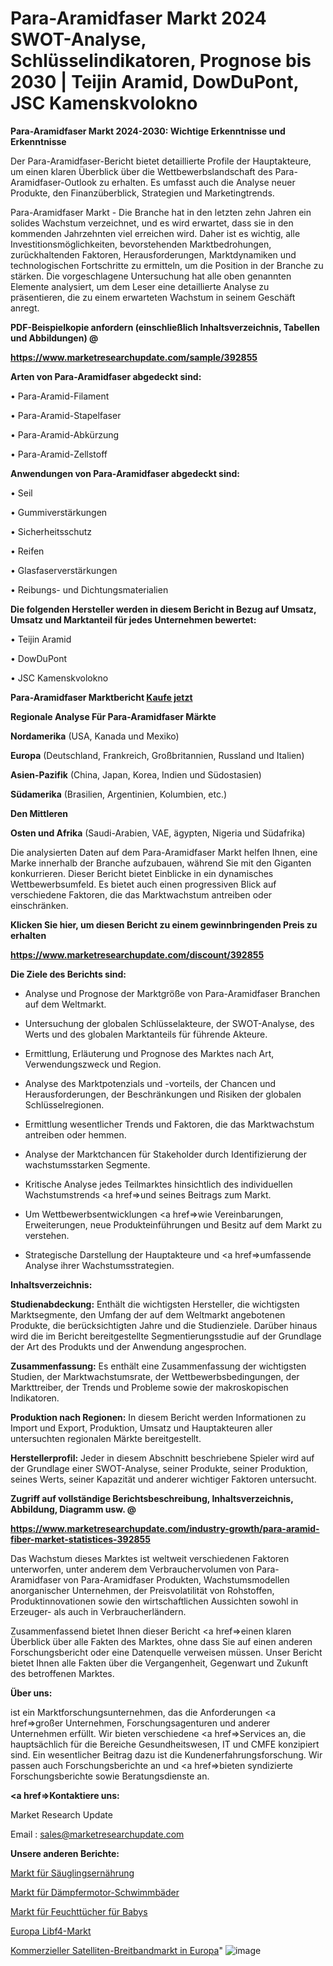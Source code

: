 # Para-Aramidfaser Markt 2024 SWOT-Analyse, Schlüsselindikatoren, Prognose bis 2030 | Teijin Aramid, DowDuPont, JSC Kamenskvolokno

<strong>Para-Aramidfaser Markt 2024-2030: Wichtige Erkenntnisse und Erkenntnisse</strong>

Der Para-Aramidfaser-Bericht bietet detaillierte Profile der Hauptakteure, um einen klaren Überblick über die Wettbewerbslandschaft des Para-Aramidfaser-Outlook zu erhalten. Es umfasst auch die Analyse neuer Produkte, den Finanzüberblick, Strategien und Marketingtrends.

Para-Aramidfaser Markt - Die Branche hat in den letzten zehn Jahren ein solides Wachstum verzeichnet, und es wird erwartet, dass sie in den kommenden Jahrzehnten viel erreichen wird. Daher ist es wichtig, alle Investitionsmöglichkeiten, bevorstehenden Marktbedrohungen, zurückhaltenden Faktoren, Herausforderungen, Marktdynamiken und technologischen Fortschritte zu ermitteln, um die Position in der Branche zu stärken. Die vorgeschlagene Untersuchung hat alle oben genannten Elemente analysiert, um dem Leser eine detaillierte Analyse zu präsentieren, die zu einem erwarteten Wachstum in seinem Geschäft anregt.



<strong><b>PDF-Beispielkopie anfordern (einschließlich Inhaltsverzeichnis, Tabellen und Abbildungen) @ </b></strong>

<strong><a href=https://www.marketresearchupdate.com/sample/392855>

<strong>https://www.marketresearchupdate.com/sample/392855</u></a></strong></strong>



<strong>Arten von Para-Aramidfaser abgedeckt sind:</strong>

• Para-Aramid-Filament

• Para-Aramid-Stapelfaser

• Para-Aramid-Abkürzung

• Para-Aramid-Zellstoff



<strong>Anwendungen von Para-Aramidfaser abgedeckt sind:</strong>

• Seil

• Gummiverstärkungen

• Sicherheitsschutz

• Reifen

• Glasfaserverstärkungen

• Reibungs- und Dichtungsmaterialien



<strong>Die folgenden Hersteller werden in diesem Bericht in Bezug auf Umsatz, Umsatz und Marktanteil für jedes Unternehmen bewertet:</strong>

• Teijin Aramid

• DowDuPont

• JSC Kamenskvolokno



<strong>Para-Aramidfaser Marktbericht <a href=https://www.marketresearchupdate.com/buynow/392855>Kaufe jetzt</a></strong>



<strong>Regionale Analyse Für Para-Aramidfaser Märkte</strong>



<strong>Nordamerika</strong> (USA, Kanada und Mexiko)



<strong>Europa</strong> (Deutschland, Frankreich, Großbritannien, Russland und Italien)



<strong>Asien-Pazifik</strong> (China, Japan, Korea, Indien und Südostasien)



<strong>Südamerika</strong> (Brasilien, Argentinien, Kolumbien, etc.)



<strong>Den Mittleren</strong> 

<strong>Osten und Afrika</strong> (Saudi-Arabien, VAE, ägypten, Nigeria und Südafrika)

Die analysierten Daten auf dem Para-Aramidfaser Markt helfen Ihnen, eine Marke innerhalb der Branche aufzubauen, während Sie mit den Giganten konkurrieren. Dieser Bericht bietet Einblicke in ein dynamisches Wettbewerbsumfeld. Es bietet auch einen progressiven Blick auf verschiedene Faktoren, die das Marktwachstum antreiben oder einschränken.



<strong>Klicken Sie hier, um diesen Bericht zu einem gewinnbringenden Preis zu erhalten
</strong>

<strong><a href=https://www.marketresearchupdate.com/discount/392855>https://www.marketresearchupdate.com/discount/392855</b></u></strong></a>



<strong>Die Ziele des Berichts sind:</strong>

- Analyse und Prognose der Marktgröße von Para-Aramidfaser Branchen auf dem Weltmarkt.

- Untersuchung der globalen Schlüsselakteure, der SWOT-Analyse, des Werts und des globalen Marktanteils für führende Akteure.

- Ermittlung, Erläuterung und Prognose des Marktes nach Art, Verwendungszweck und Region.

- Analyse des Marktpotenzials und -vorteils, der Chancen und Herausforderungen, der Beschränkungen und Risiken der globalen Schlüsselregionen.

- Ermittlung wesentlicher Trends und Faktoren, die das Marktwachstum antreiben oder hemmen.

- Analyse der Marktchancen für Stakeholder durch Identifizierung der wachstumsstarken Segmente.

- Kritische Analyse jedes Teilmarktes hinsichtlich des individuellen Wachstumstrends <a href=>und</a> seines Beitrags zum Markt.

- Um Wettbewerbsentwicklungen <a href=>wie</a> Vereinbarungen, Erweiterungen, neue Produkteinführungen und Besitz auf dem Markt zu verstehen.

- Strategische Darstellung der Hauptakteure und <a href=>umfas</a>sende Analyse ihrer Wachstumsstrategien.



<strong>Inhaltsverzeichnis:</strong>



<strong>Studienabdeckung:</strong> Enthält die wichtigsten Hersteller, die wichtigsten Marktsegmente, den Umfang der auf dem Weltmarkt angebotenen Produkte, die berücksichtigten Jahre und die Studienziele. Darüber hinaus wird die im Bericht bereitgestellte Segmentierungsstudie auf der Grundlage der Art des Produkts und der Anwendung angesprochen.



<strong>Zusammenfassung:</strong> Es enthält eine Zusammenfassung der wichtigsten Studien, der Marktwachstumsrate, der Wettbewerbsbedingungen, der Markttreiber, der Trends und Probleme sowie der makroskopischen Indikatoren.



<strong>Produktion nach Regionen:</strong> In diesem Bericht werden Informationen zu Import und Export, Produktion, Umsatz und Hauptakteuren aller untersuchten regionalen Märkte bereitgestellt.



<strong>Herstellerprofil:</strong> Jeder in diesem Abschnitt beschriebene Spieler wird auf der Grundlage einer SWOT-Analyse, seiner Produkte, seiner Produktion, seines Werts, seiner Kapazität und anderer wichtiger Faktoren untersucht.



<strong><b>Zugriff auf vollständige Berichtsbeschreibung, Inhaltsverzeichnis, Abbildung, Diagramm usw. @ </b></strong>

<strong><a href=https://www.marketresearchupdate.com/industry-growth/para-aramid-fiber-market-statistices-392855>https://www.marketresearchupdate.com/industry-growth/para-aramid-fiber-market-statistices-392855</a></strong>

Das Wachstum dieses Marktes ist weltweit verschiedenen Faktoren unterworfen, unter anderem dem Verbrauchervolumen von Para-Aramidfaser von Para-Aramidfaser Produkten, Wachstumsmodellen anorganischer Unternehmen, der Preisvolatilität von Rohstoffen, Produktinnovationen sowie den wirtschaftlichen Aussichten sowohl in Erzeuger- als auch in Verbraucherländern.

Zusammenfassend bietet Ihnen dieser Bericht <a href=>einen</a> klaren Überblick über alle Fakten des Marktes, ohne dass Sie auf einen anderen Forschungsbericht oder eine Datenquelle verweisen müssen. Unser Bericht bietet Ihnen alle Fakten über die Vergangenheit, Gegenwart und Zukunft des betroffenen Marktes.



<strong>Über uns:</strong>

 ist ein Marktforschungsunternehmen, das die Anforderungen <a href=>großer</a> Unternehmen, Forschungsagenturen und anderer Unternehmen erfüllt. Wir bieten verschiedene <a href=>Services</a> an, die hauptsächlich für die Bereiche Gesundheitswesen, IT und CMFE konzipiert sind. Ein wesentlicher Beitrag dazu ist die Kundenerfahrungsforschung. Wir passen auch Forschungsberichte an und <a href=>bieten</a> syndizierte Forschungsberichte sowie Beratungsdienste an.



<strong><a href=>Kontaktiere uns:</a></strong>

Market Research Update

Email : sales@marketresearchupdate.com



<strong>Unsere anderen Berichte:</strong>

<a href=https://www.linkedin.com/pulse/infant-nutrition-market-size-analysis-leading>Markt für Säuglingsernährung</a>

<a href=https://www.linkedin.com/pulse/damper-motor-swimming-pool-market-outlooks-2023>Markt für Dämpfermotor-Schwimmbäder</a>

<a href=https://www.linkedin.com/pulse/baby-wet-tissues-wipes-market-size-trends-consumption>Markt für Feuchttücher für Babys</a>

<a href=https://www.linkedin.com/pulse/europe-libf4-market-growth-possibilities-analysis-forecast>Europa Libf4-Markt</a>

<a href=https://www.linkedin.com/pulse/europe-commercial-satellite-broadband-market-i2mcf/>Kommerzieller Satelliten-Breitbandmarkt in Europa</a>"
![image](https://github.com/Gayatrikarjule/Market-Analysis-360/assets/97346546/9c48c014-7b3f-4a3d-9751-8aee58974972)
